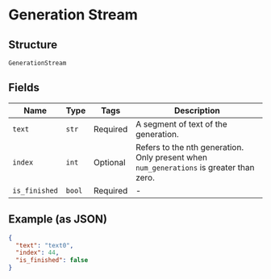 
# Generation Stream

## Structure

`GenerationStream`

## Fields

| Name | Type | Tags | Description |
|  --- | --- | --- | --- |
| `text` | `str` | Required | A segment of text of the generation. |
| `index` | `int` | Optional | Refers to the nth generation. Only present when `num_generations` is greater than zero. |
| `is_finished` | `bool` | Required | - |

## Example (as JSON)

```json
{
  "text": "text0",
  "index": 44,
  "is_finished": false
}
```

